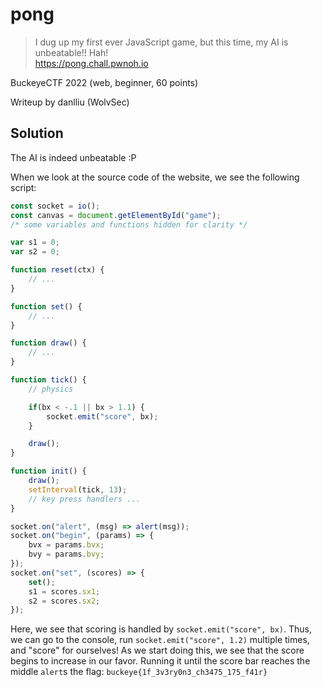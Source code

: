 # pong

> I dug up my first ever JavaScript game, but this time, my AI is unbeatable!! Hah!  
https://pong.chall.pwnoh.io

BuckeyeCTF 2022 (web, beginner, 60 points)

Writeup by danlliu (WolvSec)

## Solution

The AI is indeed unbeatable :P

When we look at the source code of the website, we see the following script:

```javascript
const socket = io();
const canvas = document.getElementById("game");
/* some variables and functions hidden for clarity */

var s1 = 0;
var s2 = 0;

function reset(ctx) {
    // ...
}

function set() {
    // ...
}

function draw() {
    // ...
}

function tick() {
    // physics

    if(bx < -.1 || bx > 1.1) {
        socket.emit("score", bx);
    }

    draw();
}

function init() {
    draw();
    setInterval(tick, 13);
    // key press handlers ...
}

socket.on("alert", (msg) => alert(msg));
socket.on("begin", (params) => {
    bvx = params.bvx;
    bvy = params.bvy;
});
socket.on("set", (scores) => {
    set();
    s1 = scores.sx1;
    s2 = scores.sx2;
});
```

Here, we see that scoring is handled by `socket.emit("score", bx)`. Thus, we can go to the console, run `socket.emit("score", 1.2)` multiple times, and "score" for ourselves! As we start doing this, we see that the score begins to increase in our favor. Running it until the score bar reaches the middle `alert`s the flag: `buckeye{1f_3v3ry0n3_ch3475_175_f41r}`
